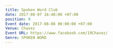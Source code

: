 ```yaml
---
title: Spoken Word Club
date: 2017-08-07 16:48:00 +07:00
position: 9
Event date: 2017-08-08 00:00:00 +07:00
Venue: Chavez
Event URL: https://www.facebook.com/19Chavez/
Genre: SPOKEN WORD
---
```


